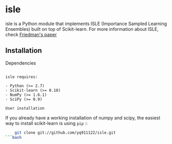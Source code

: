 isle
============

isle is a Python module that implements ISLE (Importance Sampled Learning Ensembles) built on top of Scikit-learn. For more information about ISLE, check [Friedman's paper](http://w4.stern.nyu.edu/ioms/docs/sg/seminars/friedmanisle.pdf)

Installation
------------

Dependencies
~~~~~~~~~~~~

isle requires:

- Python (>= 2.7)
- Scikit-learn (>= 0.18)
- NumPy (>= 1.6.1)
- SciPy (>= 0.9)

User installation
~~~~~~~~~~~~~~~~~

If you already have a working installation of numpy and scipy,
the easiest way to install scikit-learn is using ``pip`` ::
```bash
    git clone git://github.com/yq911122/isle.git
```bash
